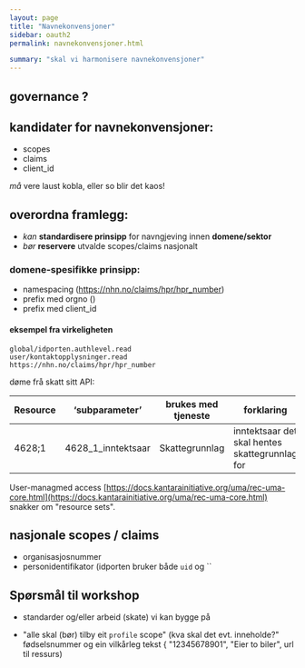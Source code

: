 ```yaml
---
layout: page
title: "Navnekonvensjoner"
sidebar: oauth2
permalink: navnekonvensjoner.html

summary: "skal vi harmonisere navnekonvensjoner"
---
```


## governance ?



## kandidater for navnekonvensjoner:

* scopes
* claims
* client_id

_må_ vere laust kobla, eller so blir det kaos!

## overordna framlegg:
* _kan_ **standardisere prinsipp** for navngjeving innen **domene/sektor**
* _bør_ **reservere** utvalde scopes/claims nasjonalt

### domene-spesifikke prinsipp:

* namespacing (https://nhn.no/claims/hpr/hpr_number)
* prefix med orgno  ()
* prefix med client_id


#### eksempel fra virkeligheten
```
global/idporten.authlevel.read
user/kontaktopplysninger.read
https://nhn.no/claims/hpr/hpr_number
```

døme frå skatt sitt API:

|Resource	|‘subparameter’	|brukes med tjeneste	|forklaring	|eksempelverdi	|obligatorisk|
|-|-|-|-|-|-|
|4628;1|	4628_1_inntektsaar	|Skattegrunnlag	|inntektsaar det skal hentes skattegrunnlag for|	4628_1_inntektsaar;2015	|obligatorisk|

User-managmed access [https://docs.kantarainitiative.org/uma/rec-uma-core.html](https://docs.kantarainitiative.org/uma/rec-uma-core.html) snakker om "resource sets".




## nasjonale scopes / claims


* organisasjosnummer
* personidentifikator (idporten bruker både ```uid``` og ``

## Spørsmål til workshop


* standarder og/eller arbeid (skate) vi kan bygge på

* "alle skal (bør) tilby eit  ```profile``` scope"  (kva skal det evt. inneholde?" fødselsnummer og ein vilkårleg tekst  { "12345678901", "Eier to biler", url til ressurs)
